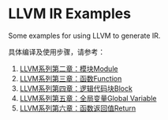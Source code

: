 # LLVM IR Examples

Some examples for using LLVM to generate IR.

具体编译及使用步骤，请参考：

1. [LLVM系列第二章：模块Module](https://blog.csdn.net/Zhanglin_Wu/article/details/125230696)
1. [LLVM系列第三章：函数Function](https://blog.csdn.net/Zhanglin_Wu/article/details/125241486)
1. [LLVM系列第四章：逻辑代码块Block](https://blog.csdn.net/Zhanglin_Wu/article/details/125246123)
1. [LLVM系列第五章：全局变量Global Variable](https://blog.csdn.net/Zhanglin_Wu/article/details/125253018)
1. [LLVM系列第六章：函数返回值Return](https://blog.csdn.net/zhanglin_wu/category_11835780.html)
